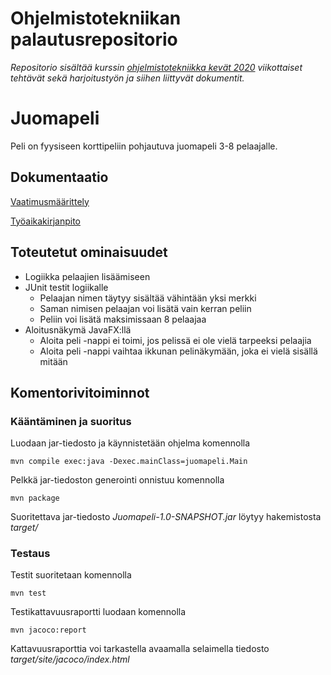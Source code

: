 ﻿# Ohjelmistotekniikan palautusrepositorio

*Repositorio sisältää kurssin [ohjelmistotekniikka kevät 2020](https://github.com/mluukkai/ohjelmistotekniikka-kevat-2020) viikottaiset tehtävät sekä harjoitustyön ja siihen liittyvät dokumentit.*

# Juomapeli

Peli on fyysiseen korttipeliin pohjautuva juomapeli 3-8 pelaajalle.

## Dokumentaatio

[Vaatimusmäärittely](https://github.com/Jeemlei/ot-harjoitustyo/blob/master/dokumentointi/vaatimusmaarittely.md)

[Työaikakirjanpito](https://github.com/Jeemlei/ot-harjoitustyo/blob/master/dokumentointi/tuntikirjanpito.md)

## Toteutetut ominaisuudet

- Logiikka pelaajien lisäämiseen
- JUnit testit logiikalle
  - Pelaajan nimen täytyy sisältää vähintään yksi merkki
  - Saman nimisen pelaajan voi lisätä vain kerran peliin
  - Peliin voi lisätä maksimissaan 8 pelaajaa
- Aloitusnäkymä JavaFX:llä
  - Aloita peli -nappi ei toimi, jos pelissä ei ole vielä tarpeeksi pelaajia
  - Aloita peli -nappi vaihtaa ikkunan pelinäkymään, joka ei vielä sisällä mitään

## Komentorivitoiminnot

### Kääntäminen ja suoritus

Luodaan jar-tiedosto ja käynnistetään ohjelma komennolla
```
mvn compile exec:java -Dexec.mainClass=juomapeli.Main
```

Pelkkä jar-tiedoston generointi onnistuu komennolla

```
mvn package
```

Suoritettava jar-tiedosto _Juomapeli-1.0-SNAPSHOT.jar_ löytyy hakemistosta _target/_

### Testaus

Testit suoritetaan komennolla

```
mvn test
```

Testikattavuusraportti luodaan komennolla

```
mvn jacoco:report
```

Kattavuusraporttia voi tarkastella avaamalla selaimella tiedosto _target/site/jacoco/index.html_
